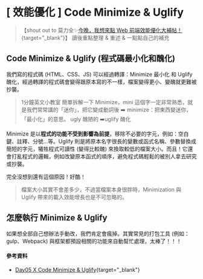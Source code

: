 # \[ 效能優化 ] Code Minimize & Uglify
>【shout out to 莫力全✨[今晚，我想來點 Web 前端效能優化大補帖！](https://ithelp.ithome.com.tw/users/20113277/ironman/3877){target="_blank"}】 
> 讀後重點整理 & 重述 & 一點點自己的補充

## Code Minimize & Uglify (程式碼最小化和醜化)
我們寫的程式碼 (HTML、CSS、JS) 可以經過轉譯：Minimize 最小化 和 Uglify 醜化，經過轉譯的程式碼會變得跟原本寫的不一樣，檔案變得更小、變醜就更難被抄襲。

> 1分鐘英文小教室
> 簡單拆解一下 Minimize，mini 這個字一定非常熟悉，就是我們常常講的「迷你」，把它變成動詞後 ➡️ minimize：把東西變迷你，「最小化」的意思。
> ugly 醜陋的 ➡️uglify 醜化


Minimize 是以**程式的功能不受到影響為前提**，移除不必要的字元，例如：空白鍵、註釋、分號...等。Uglify 則是將原本名字很長的變數或函式名稱、參數替換成簡短的字元，犧牲程式可讀性 (變得比較醜) 來換取較低的檔案大小。而且！它還會打亂程式的邏輯，例如改變原本函式的順序，避免程式碼輕鬆的被別人拿去研究或抄襲。

完全沒想到還有這個原因！好酷！

> 檔案大小其實不會差多少，不過當檔案本身很胖時，Minimization 與 Uglify 帶來的載入效能增長也是不可忽略的。


## 怎麼執行 Minimize & Uglify
如果想全部自己想辦法手動改，我們肯定會瘋掉。其實常見的打包工具 (例如：gulp、Webpack) 與框架都預設相關的功能來自動幫忙處理，太棒了！！！


#### 參考資料
* [Day05 X Code Minimize & Uglify](https://ithelp.ithome.com.tw/articles/10268059){target="_blank"}